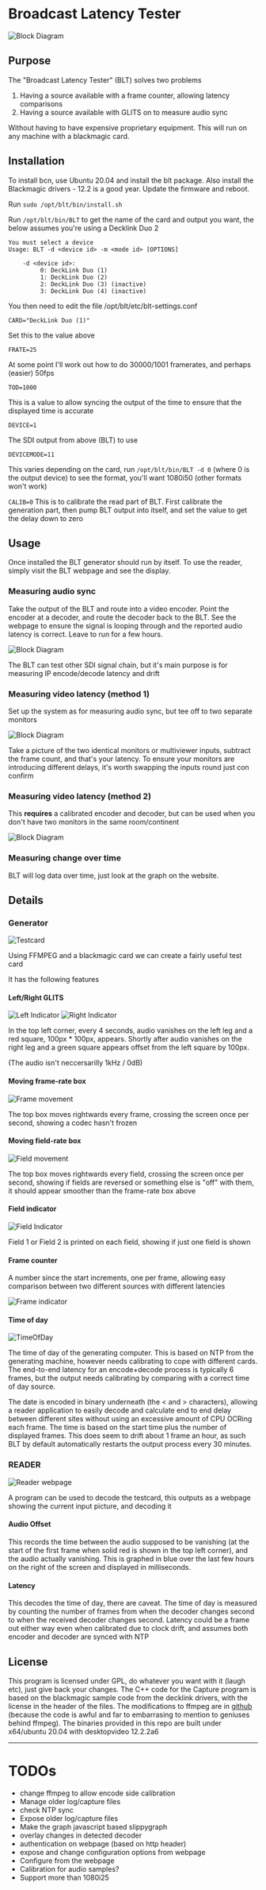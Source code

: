 # Broadcast Latency Tester
![Block Diagram](doc/read.png)

## Purpose

The "Broadcast Latency Tester" (BLT) solves two problems

1. Having a source available with a frame counter, allowing latency comparisons
2. Having a source available with GLITS on to measure audio sync

Without having to have expensive proprietary equipment. This will run on any machine with a blackmagic card.

## Installation

To install bcn, use Ubuntu 20.04 and install the blt package. Also install the Blackmagic drivers - 12.2 is a good year. Update the firmware and reboot. 

Run ```sudo /opt/blt/bin/install.sh```


Run ```/opt/blt/bin/BLT``` to get the name of the card and output you want, the below assumes you're using a Decklink Duo 2

```
You must select a device
Usage: BLT -d <device id> -m <mode id> [OPTIONS]

    -d <device id>:
         0: DeckLink Duo (1)
         1: DeckLink Duo (2)
         2: DeckLink Duo (3) (inactive)
         3: DeckLink Duo (4) (inactive)
```

You then need to edit the file /opt/blt/etc/blt-settings.conf

```CARD="DeckLink Duo (1)"```

Set this to the value above

```FRATE=25```

At some point I'll work out how to do 30000/1001 framerates, and perhaps (easier) 50fps

```TOD=1000```

This is a value to allow syncing the output of the time to ensure that the displayed time is accurate

```DEVICE=1```

The SDI output from above (BLT) to use

```DEVICEMODE=11```

This varies depending on the card, run ```/opt/blt/bin/BLT -d 0``` (where 0 is the output device) to see the format, you'll want 1080i50 (other formats won't work)

```CALIB=0```
This is to calibrate the read part of BLT. First calibrate the generation part, then pump BLT output into itself, and set the value to get the delay down to zero


## Usage
Once installed the BLT generator should run by itself. To use the reader, simply visit the BLT webpage and see the display.


### Measuring audio sync

Take the output of the BLT and route into a video encoder. Point the encoder at a decoder, and route the decoder back to the BLT. See the webpage to ensure the signal is looping through and the reported audio latency is correct. Leave to run for a few hours.

![Block Diagram](doc/bd1.png)

The BLT can test other SDI signal chain, but it's main purpose is for measuring IP encode/decode latency and drift

### Measuring video latency (method 1)

Set up the system as for measuring audio sync, but tee off to two separate monitors

![Block Diagram](doc/bd2.png)

Take a picture of the two identical monitors or multiviewer inputs, subtract the frame count, and that's your latency. To ensure your monitors are introducing different delays, it's worth swapping the inputs round just con confirm

### Measuring video latency (method 2)
This **requires** a calibrated encoder and decoder, but can be used when you don't have two monitors in the same room/continent

![Block Diagram](doc/bd3.png)

### Measuring change over time
BLT will log data over time, just look at the graph on the website.

## Details
### Generator
![Testcard](doc/tc.png)

Using FFMPEG and a blackmagic card we can create a fairly useful test card

It has the following features

#### Left/Right GLITS
![Left Indicator](doc/glits-left.png) ![Right Indicator](doc/glits-right.png)

In the top left corner, every 4 seconds, audio vanishes on the left leg and a red square, 100px * 100px, appears. Shortly after audio vanishes on the right leg and a green square appears offset from the left square by 100px. 

(The audio isn't neccersarilly 1kHz / 0dB)

#### Moving frame-rate box
![Frame movement](doc/framerate.png)

The top box moves rightwards every frame, crossing the screen once per second, showing a codec hasn't frozen

#### Moving field-rate box

![Field movement](doc/fieldrate.png)

The top box moves rightwards every field, crossing the screen once per second, showing if fields are reversed or something else is "off" with them, it should appear smoother than the frame-rate box above

#### Field indicator
![Field Indicator](doc/fieldind.png)

Field 1 or Field 2 is printed on each field, showing if just one field is shown

#### Frame counter
A number since the start increments, one per frame, allowing easy comparison between two different sources with different latencies

![Frame indicator](doc/framecounter.png)

#### Time of day
![TimeOfDay](doc/tod.png)

The time of day of the generating computer. This is based on NTP from the generating machine, however needs calibrating to cope with different cards. The end-to-end latency for an encode+decode process is typically 6 frames, but the output needs calibrating by comparing with a correct time of day source.

The date is encoded in binary underneath (the < and > characters), allowing a reader application to easily decode and calculate end to end delay between different sites without using an excessive amount of CPU OCRing each frame. The time is based on the start time plus the number of displayed frames. This does seem to drift about 1 frame an hour, as such BLT by default automatically restarts the output process every 30 minutes.

### READER
![Reader webpage](doc/read.png)

A program can be used to decode the testcard, this outputs as a webpage showing the current input picture, and decoding it



#### Audio Offset
This records the time between the audio supposed to be vanishing (at the start of the first frame when solid red is shown in the top left corner), and the audio actually vanishing. This is graphed in blue over the last few hours on the right of the screen and displayed in milliseconds. 


#### Latency
This decodes the time of day, there are caveat. The time of day is measured by counting the number of frames from when the decoder changes second to when the received decoder changes second. Latency could be a frame out either way even when calibrated due to clock drift, and assumes both encoder and decoder are synced with NTP



## License

This program is licensed under GPL, do whatever you want with it (laugh etc), just give back your changes. The C++ code for the Capture program is based on the blackmagic sample code from the decklink drivers, with the license in the header of the files. The modifications to ffmpeg are in [github](https://github.com/isostatic/FFmpeg) (because the code is awful and far to embarrasing to mention to geniuses behind ffmpeg). The binaries provided in this repo are built under x64/ubuntu 20.04 with desktopvideo 12.2.2a6


---

# TODOs

* change ffmpeg to allow encode side calibration
* Manage older log/capture files
* check NTP sync
* Expose older log/capture files
* Make the graph javascript based slippygraph
* overlay changes in detected decoder
* authentication on webpage (based on http header)
* expose and change configuration options from webpage
* Configure from the webpage
* Calibration for audio samples?
* Support more than 1080i25

